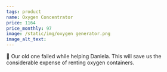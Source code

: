 ```yaml
---
tags: product
name: Oxygen Concentrator
price: 1164
price_monthly: 97
image: /static/img/oxygen generator.png
image_alt_text:
---
```

🦋 Our old one failed while helping Daniela. This will save us the considerable expense of renting oxygen containers.